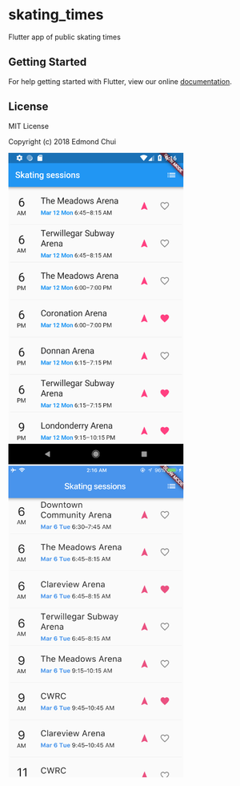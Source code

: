 # skating_times

Flutter app of public skating times

## Getting Started

For help getting started with Flutter, view our online
[documentation](https://flutter.io/).

## License
MIT License

Copyright (c) 2018 Edmond Chui

<img src="./readme_assets/android_ss.png" width="350" style="display:inline;">
<img src="./readme_assets/ios_ss.png" width="350" style="display:inline;">
